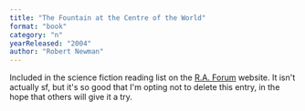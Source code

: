 ```yaml
---
title: "The Fountain at the Centre of the World"
format: "book"
category: "n"
yearReleased: "2004"
author: "Robert Newman"
---
```

Included in the science fiction  reading list on the  <a href="https://web.archive.org/web/20171030015856/https:/raforum.info/spip.php?article992">R.A. Forum</a> website. It isn't actually sf, but it's so good that I'm opting  not to delete this entry, in the hope that others will give it a try.
  